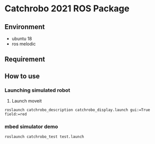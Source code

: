 # Catchrobo 2021 ROS Package

## Environment
- ubuntu 18
- ros melodic

## Requirement


## How to use
### Launching simulated robot
1. Launch moveit
```
roslaunch catchrobo_description catchrobo_display.launch gui:=True field:=red

```

### mbed simulator demo
```
roslaunch catchrobo_test test.launch

```
